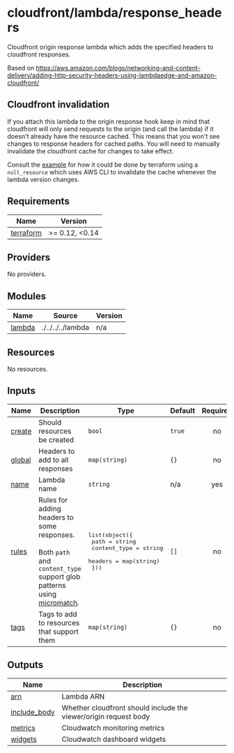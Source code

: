 # cloudfront/lambda/response_headers

Cloudfront origin response lambda which adds the specified headers to cloudfront responses.

Based on https://aws.amazon.com/blogs/networking-and-content-delivery/adding-http-security-headers-using-lambdaedge-and-amazon-cloudfront/

## Cloudfront invalidation

If you attach this lambda to the origin response hook keep in mind that cloudfront will only send requests to the origin (and call the lambda) if it doesn't already have the resource cached. This means that you won't see changes to response headers for cached paths. You will need to manually invalidate the cloudfront cache for changes to take effect.

Consult the [example](../../examples/response_headers) for how it could be done by terraform using a `null_resource` which uses AWS CLI to invalidate the cache whenever the lambda version changes.

<!-- BEGIN_TF_DOCS -->
## Requirements

| Name | Version |
|------|---------|
| <a name="requirement_terraform"></a> [terraform](#requirement\_terraform) | >= 0.12, <0.14 |

## Providers

No providers.

## Modules

| Name | Source | Version |
|------|--------|---------|
| <a name="module_lambda"></a> [lambda](#module\_lambda) | ./../../../lambda | n/a |

## Resources

No resources.

## Inputs

| Name | Description | Type | Default | Required |
|------|-------------|------|---------|:--------:|
| <a name="input_create"></a> [create](#input\_create) | Should resources be created | `bool` | `true` | no |
| <a name="input_global"></a> [global](#input\_global) | Headers to add to all responses | `map(string)` | `{}` | no |
| <a name="input_name"></a> [name](#input\_name) | Lambda name | `string` | n/a | yes |
| <a name="input_rules"></a> [rules](#input\_rules) | Rules for adding headers to some responses.<br><br>    Both `path` and `content_type` support glob patterns using [micromatch](https://github.com/micromatch/micromatch#matching-features). | <pre>list(object({<br>    path         = string<br>    content_type = string<br>    headers      = map(string)<br>  }))</pre> | `[]` | no |
| <a name="input_tags"></a> [tags](#input\_tags) | Tags to add to resources that support them | `map(string)` | `{}` | no |

## Outputs

| Name | Description |
|------|-------------|
| <a name="output_arn"></a> [arn](#output\_arn) | Lambda ARN |
| <a name="output_include_body"></a> [include\_body](#output\_include\_body) | Whether cloudfront should include the viewer/origin request body |
| <a name="output_metrics"></a> [metrics](#output\_metrics) | Cloudwatch monitoring metrics |
| <a name="output_widgets"></a> [widgets](#output\_widgets) | Cloudwatch dashboard widgets |
<!-- END_TF_DOCS -->
